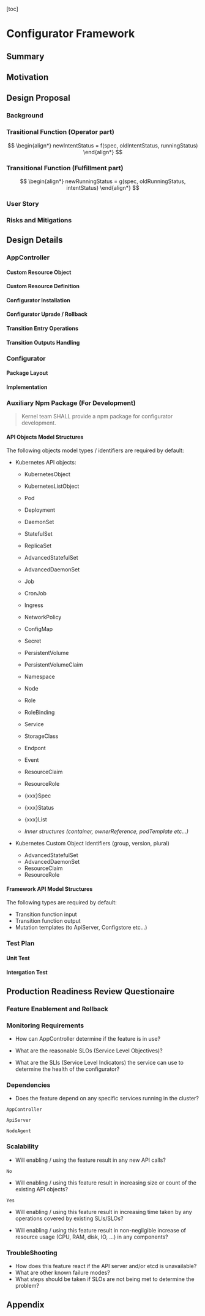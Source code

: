 [toc]

# Configurator Framework



## Summary

## Motivation



## Design Proposal

### Background

### Trasitional Function (Operator part)

$$
\begin{align*}
newIntentStatus = f(spec, oldIntentStatus, runningStatus)
\end{align*}
$$

### Transitional Function (Fulfillment part)

$$
\begin{align*}
newRunningStatus = g(spec, oldRunningStatus, intentStatus)
\end{align*}
$$



### User Story

### Risks and Mitigations



## Design Details

### AppController

#### Custom Resource Object

#### Custom Resource Definition

#### Configurator Installation

#### Configurator Uprade / Rollback

#### Transition Entry Operations

#### Transition Outputs Handling



### Configurator

#### Package Layout

#### Implementation



### Auxiliary Npm Package (For Development)

>Kernel team SHALL provide a npm package for configurator development. 

#### API Objects Model Structures 

The following objects model types / identifiers are required by default:

- Kubernetes API objects:

  - KubernetesObject
  - KubernetesListObject

  - Pod
  - Deployment
  - DaemonSet
  - StatefulSet
  - ReplicaSet
  - AdvancedStatefulSet
  - AdvancedDaemonSet
  - Job
  - CronJob
  - Ingress
  - NetworkPolicy
  - ConfigMap
  - Secret
  - PersistentVolume
  - PersistentVolumeClaim
  - Namespace
  - Node
  - Role
  - RoleBinding
  - Service
  - StorageClass
  - Endpont
  - Event
  - ResourceClaim
  - ResourceRole
  - {xxx}Spec
  - {xxx}Status
  - {xxx}List
  - *Inner structures (container, ownerReference, podTemplate etc...)*

- Kubernetes Custom Object Identifiers (group, version, plural)

  - AdvancedStatefulSet
  - AdvancedDaemonSet
  - ResourceClaim
  - ResourceRole

#### Framework API Model Structures

The following types are required by default:

- Transition function input
- Transition function output
- Mutation templates (to ApiServer, Configstore etc...)



### Test Plan

#### Unit Test



#### Intergation Test







## Production Readiness Review Questionaire

### Feature Enablement and Rollback

### Monitoring Requirements

- How can AppController determine if the feature is in use?

- What are the reasonable SLOs (Service Level Objectives)?
- What are the SLIs (Service Level Indicators) the service can use to determine the health of the configurator?

### Dependencies

- Does the feature depend on any specific services running in the cluster?

`AppController`

`ApiServer`

`NodeAgent`

### Scalability

- Will enabling / using the feature result in any new API calls?

`No`

- Will enabling / using this feature result in increasing size or count of the existing API objects?

`Yes`

- Will enabling / using this feature result in increasing time taken by any operations covered by existing SLIs/SLOs?

- Will enabling / using this feature result in non-negligible increase of resource usage (CPU, RAM, disk, IO, ...) in any components?



### TroubleShooting

- How does this feature react if the API server and/or etcd is unavailable?
- What are other known failure modes?
- What steps should be taken if SLOs are not being met to determine the problem?





## Appendix

